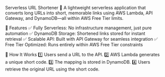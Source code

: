 Serverless URL Shortener 🚀
A lightweight serverless application that converts long URLs into short, memorable links using AWS Lambda, API Gateway, and DynamoDB—all within AWS Free Tier limits.

🔹 Features
✅ Fully Serverless: No infrastructure management, just pure automation ✅ DynamoDB Storage: Shortened links stored for instant retrieval ✅ Scalable API: Built with API Gateway for seamless integration ✅ Free Tier Optimized: Runs entirely within AWS Free Tier constraints

📡 How It Works
1️⃣ Users send a URL to the API. 2️⃣ AWS Lambda generates a unique short code. 3️⃣ The mapping is stored in DynamoDB. 4️⃣ Users retrieve the original URL using the short code.
